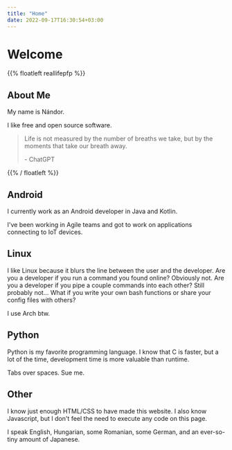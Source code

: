 ```yaml
---
title: "Home"
date: 2022-09-17T16:30:54+03:00
---
```


# Welcome


{{% floatleft reallifepfp %}}


## About Me

My name is Nándor.

I like free and open source software.

> Life is not measured by the number of breaths we take, but by the moments that take our breath away.
> 
> \- ChatGPT

{{% / floatleft %}}

## Android

I currently work as an Android developer in Java and Kotlin.

I've been working in Agile teams and got to work on applications connecting to IoT devices.

## Linux

I like Linux because it blurs the line between the user and the developer. Are you a developer if you run a command you found online? Obviously not. Are you a developer if you pipe a couple commands into each other? Still probably not... What if you write your own bash functions or share your config files with others?

I use Arch btw.

## Python

Python is my favorite programming language. I know that C is faster, but a lot of the time, development time is more valuable than runtime.

Tabs over spaces. Sue me.

## Other

I know just enough HTML/CSS to have made this website. I also know Javascript, but I don't feel the need to execute any code on this page.

I speak English, Hungarian, some Romanian, some German, and an ever-so-tiny amount of Japanese.


